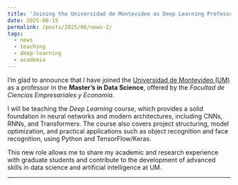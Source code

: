 ```yaml
---
title: 'Joining the Universidad de Montevideo as Deep Learning Professor in data science master'
date: 2025-06-15
permalink: /posts/2025/06/news-2/
tags:
  - news
  - teaching
  - deep-learning
  - academia
---
```


I’m glad to announce that I have joined the [Universidad de Montevideo (UM)](https://um.edu.uy/) as a professor in the **Master’s in Data Science**, offered by the *Facultad de Ciencias Empresariales y Economía*.  

I will be teaching the *Deep Learning* course, which provides a solid foundation in neural networks and modern architectures, including CNNs, RNNs, and Transformers. The course also covers project structuring, model optimization, and practical applications such as object recognition and face recognition, using Python and TensorFlow/Keras.  

This new role allows me to share my academic and research experience with graduate students and contribute to the development of advanced skills in data science and artificial intelligence at UM.

------
